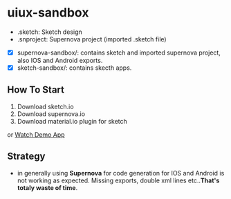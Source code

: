 # uiux-sandbox

- .sketch: Sketch design
- .snproject: Supernova project (imported .sketch file)

- [x] supernova-sandbox/: contains sketch and imported supernova project, also IOS and Android exports.
- [x] sketch-sandbox/: contains skecth apps.

## How To Start 
1. Download sketch.io
2. Download supernova.io
3. Download material.io plugin for sketch

or [Watch Demo App](https://github.com/tansudasli/uiux-sandbox/blob/master/demo-translator-app.mov)

## Strategy
- in generally using **Supernova** for code generation for IOS and Android is not working as expected. Missing exports, double xml lines etc..**That's totaly waste of time**.  
